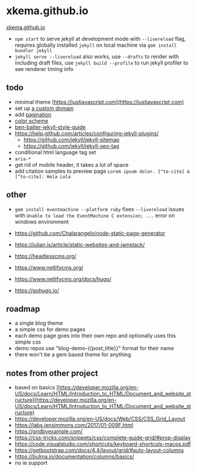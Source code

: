 # xkema.github.io

[xkema.github.io](https://xkema.github.io/)

- `npm start` to serve jekyll at development mode with `--livereload` flag, requires globally installed `jekyll` on local machine via `gem install bundler jekyll`
- `jekyll serve --livereload` also works, use `--drafts` to render with including draft files, use `jekyll build --profile` to run jekyll profiler to see renderer timing info

## todo

- minimal theme [https://justjavascript.com](https://justjavascript.com)
- set up [a custom domain](https://help.github.com/articles/using-a-custom-domain-with-github-pages/)
- add [pagination](https://jekyllrb.com/docs/pagination/)
- [color scheme](https://coolors.co/195cb5-d3dce5-fcfdff-3c88d8-177dea)
- [ben-balter-jekyll-style-guide](http://ben.balter.com/jekyll-style-guide/)
- https://help.github.com/articles/configuring-jekyll-plugins/
  - https://github.com/jekyll/jekyll-sitemap
  - https://github.com/jekyll/jekyll-seo-tag
- conditional html language tag set
- `aria-*`
- get rid of mobile header, it takes a lot of space
- add citation samples to preview page `Lorem ipsum dolor. [^to-cite] & [^to-cite]: Hola Lola`

## other

- `gem install eventmachine --platform ruby` fixes `--livereload` issues with `Unable to load the EventMachine C extension; ...` error on windows environment

- https://github.com/Chalarangelo/node-static-page-generator
- https://julian.is/article/static-websites-and-jamstack/
- https://headlesscms.org/
- https://www.netlifycms.org/
- https://www.netlifycms.org/docs/hugo/
- https://gohugo.io/

## roadmap

- a single blog theme
- a simple css for demo pages
- each demo page goes into their own repo and optionally uses this simple css
- demo repos use "blog-demo-{{post_title}}" format for their name
- there won't be a gem based theme for anything

## notes from other project

- based on basics [https://developer.mozilla.org/en-US/docs/Learn/HTML/Introduction_to_HTML/Document_and_website_structure](https://developer.mozilla.org/en-US/docs/Learn/HTML/Introduction_to_HTML/Document_and_website_structure)
- https://developer.mozilla.org/en-US/docs/Web/CSS/CSS_Grid_Layout
- https://labs.jensimmons.com/2017/01-009F.html
- https://gridbyexample.com/
- https://css-tricks.com/snippets/css/complete-guide-grid/#prop-display
- https://code.visualstudio.com/shortcuts/keyboard-shortcuts-macos.pdf
- https://getbootstrap.com/docs/4.4/layout/grid/#auto-layout-columns
- https://bulma.io/documentation/columns/basics/
- no ie support